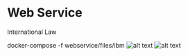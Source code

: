 # Web Service
International Law

docker-compose -f webservice/files/ibm
![alt text](/images/readme_1.jpg)
![alt text](https://www.ibm.com/support/pages/system/files/support/nas/nastech.nsf/0/c7d850d2bb55b440852581f50057e3eb/Content/0.20C.gif)
